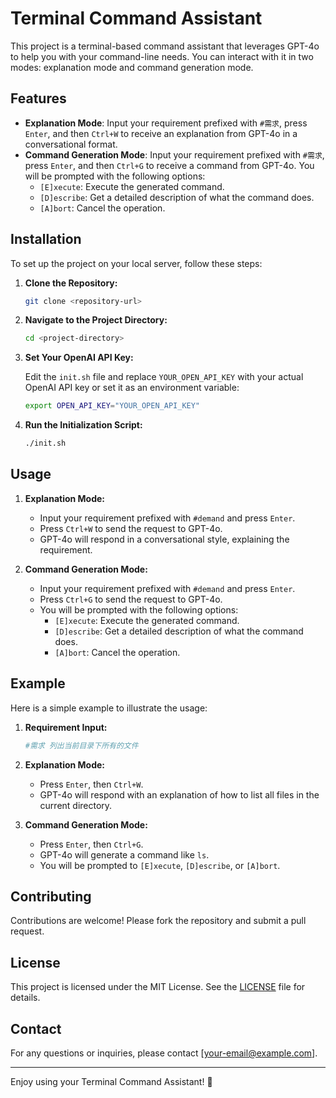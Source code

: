# Terminal Command Assistant

This project is a terminal-based command assistant that leverages GPT-4o to help you with your command-line needs. You can interact with it in two modes: explanation mode and command generation mode.

## Features

- **Explanation Mode**: Input your requirement prefixed with `#需求`, press `Enter`, and then `Ctrl+W` to receive an explanation from GPT-4o in a conversational format.
- **Command Generation Mode**: Input your requirement prefixed with `#需求`, press `Enter`, and then `Ctrl+G` to receive a command from GPT-4o. You will be prompted with the following options:
    - `[E]xecute`: Execute the generated command.
    - `[D]escribe`: Get a detailed description of what the command does.
    - `[A]bort`: Cancel the operation.

## Installation

To set up the project on your local server, follow these steps:

1. **Clone the Repository:**

    ```bash
    git clone <repository-url>
    ```

2. **Navigate to the Project Directory:**

    ```bash
    cd <project-directory>
    ```

3. **Set Your OpenAI API Key:**

   Edit the `init.sh` file and replace `YOUR_OPEN_API_KEY` with your actual OpenAI API key or set it as an environment variable:

    ```bash
    export OPEN_API_KEY="YOUR_OPEN_API_KEY"
    ```

4. **Run the Initialization Script:**

    ```bash
    ./init.sh
    ```

## Usage

1. **Explanation Mode:**
    - Input your requirement prefixed with `#demand` and press `Enter`.
    - Press `Ctrl+W` to send the request to GPT-4o.
    - GPT-4o will respond in a conversational style, explaining the requirement.

2. **Command Generation Mode:**
    - Input your requirement prefixed with `#demand` and press `Enter`.
    - Press `Ctrl+G` to send the request to GPT-4o.
    - You will be prompted with the following options:
        - `[E]xecute`: Execute the generated command.
        - `[D]escribe`: Get a detailed description of what the command does.
        - `[A]bort`: Cancel the operation.

## Example

Here is a simple example to illustrate the usage:

1. **Requirement Input:**

    ```bash
    #需求 列出当前目录下所有的文件
    ```

2. **Explanation Mode:**
    - Press `Enter`, then `Ctrl+W`.
    - GPT-4o will respond with an explanation of how to list all files in the current directory.

3. **Command Generation Mode:**
    - Press `Enter`, then `Ctrl+G`.
    - GPT-4o will generate a command like `ls`.
    - You will be prompted to `[E]xecute`, `[D]escribe`, or `[A]bort`.

## Contributing

Contributions are welcome! Please fork the repository and submit a pull request.

## License

This project is licensed under the MIT License. See the [LICENSE](LICENSE) file for details.

## Contact

For any questions or inquiries, please contact [your-email@example.com].

---

Enjoy using your Terminal Command Assistant! 🚀